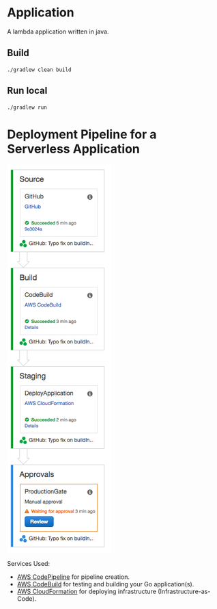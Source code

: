 # Application
A lambda application written in java.

## Build
```
./gradlew clean build
```

## Run local
```
./gradlew run
```


# Deployment Pipeline for a Serverless Application

![pipeline-screenshot](images/pipeline-screenshot.png)


Services Used:
 
 * [AWS CodePipeline](https://aws.amazon.com/codepipeline/) for pipeline creation.
 * [AWS CodeBuild](https://aws.amazon.com/codebuild/) for testing and building your Go application(s).
 * [AWS CloudFormation](https://aws.amazon.com/cloudformation/) for deploying infrastructure (Infrastructure-as-Code).

